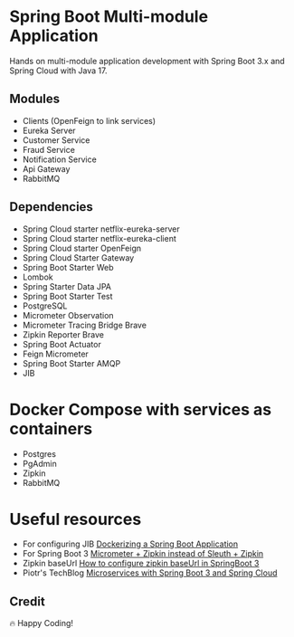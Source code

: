 # Spring Boot Multi-module Application

Hands on multi-module application development with Spring Boot 3.x and Spring Cloud with Java 17.

## Modules

* Clients (OpenFeign to link services)
* Eureka Server
* Customer Service
* Fraud Service
* Notification Service
* Api Gateway
* RabbitMQ

## Dependencies

- Spring Cloud starter  netflix-eureka-server
- Spring Cloud starter  netflix-eureka-client
- Spring Cloud starter OpenFeign
- Spring Cloud Starter Gateway
- Spring Boot Starter Web
- Lombok
- Spring Starter Data JPA
- Spring Boot Starter Test
- PostgreSQL
- Micrometer Observation
- Micrometer Tracing Bridge Brave
- Zipkin Reporter Brave
- Spring Boot Actuator
- Feign Micrometer
- Spring Boot Starter AMQP
- JIB

# Docker Compose with services as containers

- Postgres
- PgAdmin
- Zipkin
- RabbitMQ

# Useful resources

- For configuring JIB [Dockerizing a Spring Boot Application](https://betulsahinn.medium.com/dockerizing-a-spring-boot-application-and-using-the-jib-maven-plugin-95c329866f34)
- For Spring Boot 3 [Micrometer + Zipkin instead of Sleuth + Zipkin](https://www.appsdeveloperblog.com/micrometer-and-zipkin-in-spring-boot/)
- Zipkin baseUrl [How to configure zipkin baseUrl in SpringBoot 3](https://stackoverflow.com/questions/75758772/how-to-configure-zipkin-baseurl-in-springboot-3)
- Piotr's TechBlog [Microservices with Spring Boot 3 and Spring Cloud](https://piotrminkowski.com/2023/03/13/microservices-with-spring-boot-3-and-spring-cloud/)

## Credit

🔥 Happy Coding!
